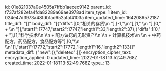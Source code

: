 id: 01e821037a0e4505a7ffbb1aecec9142
parent_id: f737af282efa4fda82289a69ae3978ad
item_type: 1
item_id: 024e47d3973a48fdb1ad652afaf4103a
item_updated_time: 1642086572187
title_diff: "[]"
body_diff: "[{\"diffs\":[[0,\"相关的存货\\\n          \"],[-1,\"\\\n\"],[1,\"  \\\n  \"],[0,\"          + \\\n   \"]],\"start1\":17747,\"start2\":17747,\"length1\":33,\"length2\":37},{\"diffs\":[[0,\"      + \"],[1,\"科学技术\\\n            \\\n            + 配方诀窍的无形资产\\\n            \\\n            + 计算机技术\\\n            \\\n            + 中药配方，药品配方，食品配方等\"],[0,\"\\\n      \\\n\"]],\"start1\":17772,\"start2\":17772,\"length1\":16,\"length2\":133}]"
metadata_diff: {"new":{},"deleted":[]}
encryption_cipher_text: 
encryption_applied: 0
updated_time: 2022-01-18T13:52:49.768Z
created_time: 2022-01-18T13:52:49.768Z
type_: 13